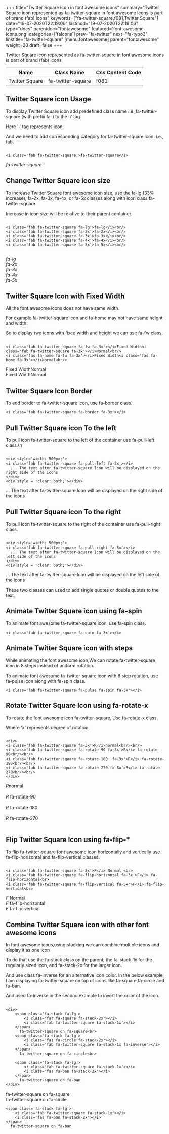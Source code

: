 +++
title="Twitter Square icon in font awesome icons"
summary="Twitter Square icon represented as fa-twitter-square in font awesome icons is part of brand (fab) icons"
keywords=["fa-twitter-square,f081,Twitter Square"]
date="19-07-2020T22:19:06"
lastmod="19-07-2020T22:19:06"
type="docs"
parentdoc="fontawesome"
featured='font-awesome-icons.png'
categories=['faicons']
prev="fa-twitter"
next="fa-typo3"
linktitle="fa-twitter-square"
[menu.fontawesome]
parent="fontawesome"
weight=20
draft=false
+++


Twitter Square icon represented as fa-twitter-square in font awesome icons is part of brand (fab) icons

<div class='table-responsive'><table class='table'><thead><tr><th>Name</th><th>Class Name</th><th>Css Content Code</th></tr></thead><tbody><tr><td>Twitter Square</td><td>fa-twitter-square</td><td>f081</td></tr></tbody></table></div>



## Twitter Square icon Usage

To display Twitter Square icon add predefined class name i.e.,fa-twitter-square (with prefix fa-) to the 'i' tag.

Here 'i' tag represents icon.

And we need to add corresponding category for fa-twitter-square icon. i.e., fab.


```

<i class='fab fa-twitter-square'>fa-twitter-square</i>
```

<i class='fab fa-twitter-square'>fa-twitter-square</i>




## Change Twitter Square icon size
To increase Twitter Square font awesome icon size, use the fa-lg (33% increase), fa-2x, fa-3x, fa-4x, or fa-5x classes along with icon class fa-twitter-square.

Increase in icon size will be relative to their parent container. 

```

<i class='fab fa-twitter-square fa-lg'>fa-lg</i><br/>
<i class='fab fa-twitter-square fa-2x'>fa-2x</i><br/>
<i class='fab fa-twitter-square fa-3x'>fa-3x</i><br/>
<i class='fab fa-twitter-square fa-4x'>fa-4x</i><br/>
<i class='fab fa-twitter-square fa-5x'>fa-5x</i><br/>
            
```

<i class='fab fa-twitter-square fa-lg'>fa-lg</i><br/>
<i class='fab fa-twitter-square fa-2x'>fa-2x</i><br/>
<i class='fab fa-twitter-square fa-3x'>fa-3x</i><br/>
<i class='fab fa-twitter-square fa-4x'>fa-4x</i><br/>
<i class='fab fa-twitter-square fa-5x'>fa-5x</i><br/>
            



## Twitter Square Icon with Fixed Width 

All the font awesome icons does not have same width.

For example fa-twitter-square icon and fa-home may not have same height and width.

So to display two icons with fixed width and height we can use fa-fw class.


```

<i class='fab fa-twitter-square fa-fw fa-3x'></i>Fixed Width<i class='fab fa-twitter-square fa-3x'></i>Normal<br/>
<i class='fas fa-home fa-fw fa-3x'></i>Fixed Width<i class='fas fa-home fa-3x'></i>Normal<br/>
```

<i class='fab fa-twitter-square fa-fw fa-3x'></i>Fixed Width<i class='fab fa-twitter-square fa-3x'></i>Normal<br/>
<i class='fas fa-home fa-fw fa-3x'></i>Fixed Width<i class='fas fa-home fa-3x'></i>Normal<br/>



## Twitter Square Icon Border 

To add border to fa-twitter-square icon, use fa-border class.


```
<i class='fab fa-twitter-square fa-border fa-3x'></i>

```
<i class='fab fa-twitter-square fa-border fa-3x'></i>





## Pull Twitter Square icon To the left

To pull icon fa-twitter-square to the left of the container use fa-pull-left class.\n

```

<div style='width: 500px;'>
<i class='fab fa-twitter-square fa-pull-left fa-3x'></i>
  ... The text after fa-twitter-square Icon will be displayed on the right side of the icons
</div>
<div style = 'clear: both;'></div>
```

<div style='width: 500px;'>
<i class='fab fa-twitter-square fa-pull-left fa-3x'></i>
  ... The text after fa-twitter-square Icon will be displayed on the right side of the icons
</div>
<div style = 'clear: both;'></div>




## Pull Twitter Square icon To the right
To pull icon fa-twitter-square to the right of the container use fa-pull-right class.

```

<div style='width: 500px;'>
<i class='fab fa-twitter-square fa-pull-right fa-3x'></i>
  ... The text after fa-twitter-square Icon will be displayed on the left side of the icons
</div>
<div style = 'clear: both;'></div>
```

<div style='width: 500px;'>
<i class='fab fa-twitter-square fa-pull-right fa-3x'></i>
  ... The text after fa-twitter-square Icon will be displayed on the left side of the icons
</div>
<div style = 'clear: both;'></div>

These two classes can used to add single quotes or double quotes to the text.


## Animate Twitter Square icon using fa-spin
To animate font awesome fa-twitter-square icon, use fa-spin class.

```
<i class='fab fa-twitter-square fa-spin fa-3x'></i>
```
<i class='fab fa-twitter-square fa-spin fa-3x'></i>




## Animate Twitter Square icon with steps
While animating the font awesome icon,We can rotate fa-twitter-square icon in 8 steps instead of uniform rotation.

To animate font awesome fa-twitter-square icon with 8 step rotation, use fa-pulse icon along with fa-spin class.


```
<i class='fab fa-twitter-square fa-pulse fa-spin fa-3x'></i>

```
<i class='fab fa-twitter-square fa-pulse fa-spin fa-3x'></i>





## Rotate Twitter Square Icon using fa-rotate-x
To rotate the font awesome icon fa-twitter-square, Use fa-rotate-x class

Where 'x' represents degree of rotation.


```

<div>
<i class='fab fa-twitter-square fa-3x'>R</i>normal<br/><br/>
<i class='fab fa-twitter-square fa-rotate-90 fa-3x'>R</i> fa-rotate-90<br/><br/> 
<i class='fab fa-twitter-square fa-rotate-180  fa-3x'>R</i> fa-rotate-180<br/><br/> 
<i class='fab fa-twitter-square fa-rotate-270 fa-3x'>R</i> fa-rotate-270<br/><br/>
</div>
```

<div>
<i class='fab fa-twitter-square fa-3x'>R</i>normal<br/><br/>
<i class='fab fa-twitter-square fa-rotate-90 fa-3x'>R</i> fa-rotate-90<br/><br/> 
<i class='fab fa-twitter-square fa-rotate-180  fa-3x'>R</i> fa-rotate-180<br/><br/> 
<i class='fab fa-twitter-square fa-rotate-270 fa-3x'>R</i> fa-rotate-270<br/><br/>
</div>




## Flip Twitter Square Icon using fa-flip-*
To flip fa-twitter-square font awesome icon horizontally and vertically use fa-flip-horizontal and fa-flip-vertical classes. 

```

<i class='fab fa-twitter-square fa-3x'>F</i> Normal <br>
<i class='fab fa-twitter-square fa-flip-horizontal fa-3x'>F</i> fa-flip-horizontal<br>
<i class='fab fa-twitter-square fa-flip-vertical fa-3x'>F</i> fa-flip-vertical<br>
```

<i class='fab fa-twitter-square fa-3x'>F</i> Normal <br>
<i class='fab fa-twitter-square fa-flip-horizontal fa-3x'>F</i> fa-flip-horizontal<br>
<i class='fab fa-twitter-square fa-flip-vertical fa-3x'>F</i> fa-flip-vertical<br>




## Combine Twitter Square icon with other font awesome icons
In font awesome icons,using stacking we can combine multiple icons and display it as one icon 

To do that use the fa-stack class on the parent, the fa-stack-1x for the regularly sized icon, and fa-stack-2x for the larger icon.

And use class fa-inverse for an alternative icon color. 
In the below example, I am displaying fa-twitter-square on top of icons like fa-square,fa-circle and fa-ban.

And used fa-inverse in the second example to invert the color of the icon.

```

<div>
    <span class='fa-stack fa-lg'>
        <i class='far fa-square fa-stack-2x'></i>
        <i class='fab fa-twitter-square fa-stack-1x'></i>
    </span>
      fa-twitter-square on fa-square<br>
    <span class='fa-stack fa-lg'>
        <i class='fas fa-circle fa-stack-2x'></i>
        <i class='fab fa-twitter-square fa-stack-1x fa-inverse'></i>
    </span>
      fa-twitter-square on fa-circle<br>

    <span class='fa-stack fa-lg'>
        <i class='fab fa-twitter-square fa-stack-1x'></i>
        <i class='fas fa-ban fa-stack-2x'></i>
    </span>
      fa-twitter-square on fa-ban
</div>
```

<div>
    <span class='fa-stack fa-lg'>
        <i class='far fa-square fa-stack-2x'></i>
        <i class='fab fa-twitter-square fa-stack-1x'></i>
    </span>
      fa-twitter-square on fa-square<br>
    <span class='fa-stack fa-lg'>
        <i class='fas fa-circle fa-stack-2x'></i>
        <i class='fab fa-twitter-square fa-stack-1x fa-inverse'></i>
    </span>
      fa-twitter-square on fa-circle<br>

    <span class='fa-stack fa-lg'>
        <i class='fab fa-twitter-square fa-stack-1x'></i>
        <i class='fas fa-ban fa-stack-2x'></i>
    </span>
      fa-twitter-square on fa-ban
</div>






